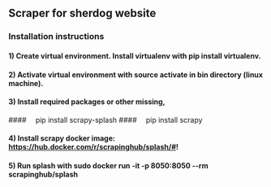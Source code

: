 ## Scraper for sherdog website
### Installation instructions
#### 1) Create virtual environment.  Install virtualenv with pip install virtualenv.
#### 2) Activate virtual environment with source activate in bin directory (linux machine).
#### 3) Install required packages or other missing,
####&emsp;     pip install scrapy-splash 
####&emsp;     pip install scrapy
#### 4) Install scrapy docker image: https://hub.docker.com/r/scrapinghub/splash/#!
#### 5) Run splash with sudo docker run -it -p 8050:8050 --rm scrapinghub/splash

